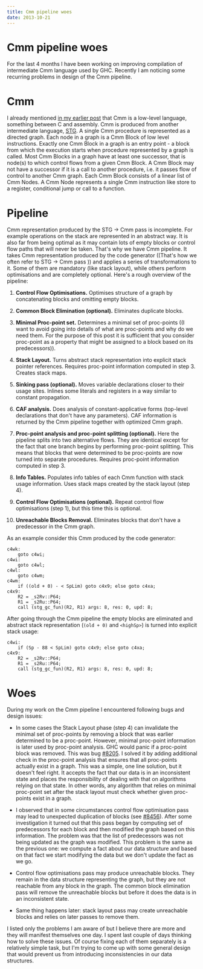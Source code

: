 ```yaml
---
title: Cmm pipeline woes
date: 2013-10-21
---
```


Cmm pipeline woes
=================

For the last 4 months I have been working on improving compilation of
intermediate Cmm language used by GHC. Recently I am noticing some recurring
problems in design of the Cmm pipeline.

Cmm
===

I already mentioned [in my earlier post](/blog/2013-10-06-let-no-escape.html)
that Cmm is a low-level language, something between C and assembly. Cmm is
produced from another intermediate language,
[STG](/blog/2013-06-13-getting-friendly-with-stg.html).  A single Cmm procedure
is represented as a directed graph. Each node in a graph is a Cmm Block of low
level instructions. Exactly one Cmm Block in a graph is an entry point - a block
from which the execution starts when procedure represented by a graph is
called. Most Cmm Blocks in a graph have at least one successor, that is node(s)
to which control flows from a given Cmm Block. A Cmm Block may not have a
successor if it is a call to another procedure, i.e. it passes flow of control
to another Cmm graph. Each Cmm Block consists of a linear list of Cmm Nodes. A
Cmm Node represents a single Cmm instruction like store to a register,
conditional jump or call to a function.

Pipeline
========

Cmm representation produced by the STG -> Cmm pass is incomplete. For example
operations on the stack are represented in an abstract way. It is also far from
being optimal as it may contain lots of empty blocks or control flow paths that
will never be taken. That's why we have Cmm pipeline. It takes Cmm
representation produced by the code generator ((That's how we often refer to STG
-> Cmm pass )) and applies a series of transformations to it. Some of them are
mandatory (like stack layout), while others perform optimisations and are
completely optional. Here's a rough overview of the pipeline:

  1. **Control Flow Optimisations.** Optimises structure of a graph by
     concatenating blocks and omitting empty blocks.

  2. **Common Block Elimination (optional).** Eliminates duplicate blocks.

  3. **Minimal Proc-point set.** Determines a minimal set of proc-points ((I
     want to avoid going into details of what are proc-points and why do we need
     them. For the purpose of this post it is sufficient that you consider
     proc-point as a property that might be assigned to a block based on its
     predecessors)).

  4. **Stack Layout.** Turns abstract stack representation into explicit stack
     pointer references. Requires proc-point information computed in step 3.
     Creates stack maps.

  5. **Sinking pass (optional).** Moves variable declarations closer to their
     usage sites. Inlines some literals and registers in a way similar to
     constant propagation.

  6. **CAF analysis.** Does analysis of constant-applicative forms (top-level
     declarations that don't have any parameters). CAF information is returned
     by the Cmm pipeline together with optimized Cmm graph.

  7. **Proc-point analysis and proc-point splitting (optional).** Here the
     pipeline splits into two alternative flows. They are identical except for
     the fact that one branch begins by performing proc-point splitting. This
     means that blocks that were determined to be proc-points are now turned
     into separate procedures. Requires proc-point information computed in step
     3.

  8. **Info Tables.** Populates info tables of each Cmm function with stack
     usage information. Uses stack maps created by the stack layout (step 4).

  9. **Control Flow Optimisations (optional).** Repeat control flow
     optimisations (step 1), but this time this is optional.

  10. **Unreachable Blocks Removal.** Eliminates blocks that don't have a
      predecessor in the Cmm graph.

As an example consider this Cmm produced by the code generator:

```
c4wk:
    goto c4wi;
c4wi:
    goto c4wl;
c4wl:
    goto c4wm;
c4wm:
    if ((old + 0) - < SpLim) goto c4x9; else goto c4xa;
c4x9:
    R2 = _s2Rv::P64;
    R1 = _s2Ru::P64;
    call (stg_gc_fun)(R2, R1) args: 8, res: 0, upd: 8;
```

After going through the Cmm pipeline the empty blocks are eliminated and
abstract stack representation (`(old + 0)` and `<highSp>`) is turned into
explicit stack usage:

```
c4wi:
    if (Sp - 88 < SpLim) goto c4x9; else goto c4xa;
c4x9:
    R2 = _s2Rv::P64;
    R1 = _s2Ru::P64;
    call (stg_gc_fun)(R2, R1) args: 8, res: 0, upd: 8;
```

Woes
====

During my work on the Cmm pipeline I encountered following bugs and design
issues:

  - In some cases the Stack Layout phase (step 4) can invalidate the minimal set
    of proc-points by removing a block that was earlier determined to be a
    proc-point. However, minimal proc-point information is later used by
    proc-point analysis. GHC would panic if a proc-point block was removed. This
    was bug [#8205](http://ghc.haskell.org/trac/ghc/ticket/8205). I solved it by
    adding additional check in the proc-point analysis that ensures that all
    proc-points actually exist in a graph. This was a simple, one line solution,
    but it doesn't feel right. It accepts the fact that our data is in an
    inconsistent state and places the responsibility of dealing with that on
    algorithms relying on that state. In other words, any algorithm that relies
    on minimal proc-point set after the stack layout must check whether given
    proc-points exist in a graph.

  - I observed that in some circumstances control flow optimisation pass may
    lead to unexpected duplication of blocks (see
    [#8456](http://ghc.haskell.org/trac/ghc/ticket/8456)). After some
    investigation it turned out that this pass began by computing set of
    predecessors for each block and then modified the graph based on this
    information. The problem was that the list of predecessors was not being
    updated as the graph was modified. This problem is the same as the previous
    one: we compute a fact about our data structure and based on that fact we
    start modifying the data but we don't update the fact as we go.

  - Control flow optimisations pass may produce unreachable blocks. They remain
    in the data structure representing the graph, but they are not reachable
    from any block in the graph. The common block elimination pass will remove
    the unreachable blocks but before it does the data is in an inconsistent
    state.

  - Same thing happens later: stack layout pass may create unreachable blocks
    and relies on later passes to remove them.

I listed only the problems I am aware of but I believe there are more and they
will manifest themselves one day. I spent last couple of days thinking how to
solve these issues. Of course fixing each of them separately is a relatively
simple task, but I'm trying to come up with some general design that would
prevent us from introducing inconsistencies in our data structures.

